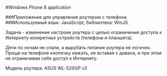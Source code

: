 #Windows Phone 8 application

###Приложение для управления роутером с телефона
###Используемый язык: JavaScript; библиотека: WinJS.

Задача - изменение настроек роутера с целью ограничения доступа к Интернету конкретных устройств (телефона и планшета).

Дети по ночам не спали, а вырубать питание роутера не логично. Проще на телефоне кнопочку нажать, не вставая с дивана, и при этом не ограничивая себе доступ к Интернету.


Модель роутера: ASUS WL-520GP v2
